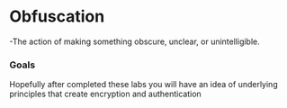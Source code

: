 # Obfuscation
-The action of making something obscure, unclear, or unintelligible.
### Goals
Hopefully after completed these labs you will have an idea of underlying principles
that create encryption and authentication
